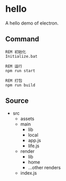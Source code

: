 
# hello

A hello demo of electron.

## Command

```batch
REM 初始化
Initialize.bat

REM 运行
npm run start

REM 打包
npm run build
```

## Source

- src
  - assets
  - main
    - lib
    - local
    - app.js
    - life.js
  - render
    - lib
    - home
    - ...other renders
  - index.js
